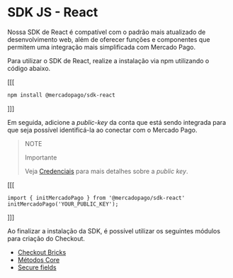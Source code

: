 # SDK JS - React

 Nossa SDK de React é compatível com o padrão mais atualizado de desenvolvimento web, além de oferecer funções e componentes que permitem uma integração mais simplificada com Mercado Pago.

Para utilizar o SDK de React, realize a instalação via npm utilizando o código abaixo.

[[[
```bash
npm install @mercadopago/sdk-react

```
]]]

Em seguida, adicione a _public-key_ da conta que está sendo integrada para que seja possível identificá-la ao conectar com o Mercado Pago. 

> NOTE
>
> Importante
>
> Veja [Credenciais](/developers/pt/docs/credentials) para mais detalhes sobre a _public key_.

[[[
```react-jsx
import { initMercadoPago } from '@mercadopago/sdk-react'
initMercadoPago('YOUR_PUBLIC_KEY');

```
]]]

Ao finalizar a instalação da SDK, é possível utilizar os seguintes módulos para criação do Checkout.

- [Checkout Bricks](/developers/pt/docs/sdks-library/client-side/sdk-js-react/checkout-bricks-installation)
- [Métodos Core](/developers/pt/docs/sdks-library/client-side/sdk-js-react/core-methods-installation)
- [Secure fields](/developers/pt/docs/sdks-library/client-side/sdk-js-react/secure-fields-installation)